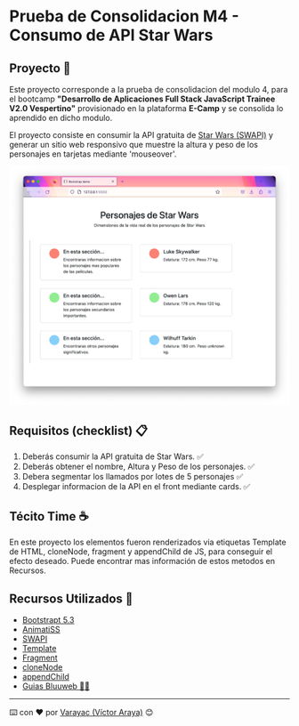 # Prueba de Consolidacion M4 - Consumo de API Star Wars

## Proyecto 🚀

Este proyecto corresponde a la prueba de consolidacion del modulo 4, para el bootcamp **"Desarrollo de Aplicaciones Full Stack JavaScript Trainee V2.0 Vespertino"** provisionado en la plataforma **E-Camp** y se consolida lo aprendido en dicho modulo.

El proyecto consiste en consumir la API gratuita de [Star Wars (SWAPI)](https://swapi.dev/) y generar un sitio web responsivo que muestre la altura y peso de los personajes en tarjetas mediante 'mouseover'.

![my-app](./assets/img/portfolio/home.png)

## Requisitos (checklist) 📋

1. Deberás consumir la API gratuita de Star Wars. ✅
2. Deberás obtener el nombre, Altura y Peso de los personajes. ✅
3. Debera segmentar los llamados por lotes de 5 personajes ✅
4. Desplegar informacion de la API en el front mediante cards. ✅

## Técito Time ☕

En este proyecto los elementos fueron renderizados via etiquetas Template de HTML, cloneNode, fragment y appendChild de JS, para conseguir el efecto deseado. Puede encontrar mas información de estos metodos en Recursos.

## Recursos Utilizados 📌

-   [Bootstrapt 5.3](https://getbootstrap.com/)
-   [AnimatiSS](https://xsgames.co/animatiss/)
-   [SWAPI](https://swapi.dev/)
-   [Template](https://developer.mozilla.org/es/docs/Web/HTML/Element/template)
-   [Fragment](https://developer.mozilla.org/es/docs/Web/API/Document/createDocumentFragment)
-   [cloneNode](https://developer.mozilla.org/es/docs/Web/API/Node/cloneNode)
-   [appendChild](https://developer.mozilla.org/es/docs/Web/API/Node/appendChild)
-   [Guias Bluuweb 👍🏼](https://bluuweb.dev/04-javascript/05-dom.html)

---

⌨️ con ❤️ por [Varayac (Víctor Araya)](https://github.com/varayac) 😊
